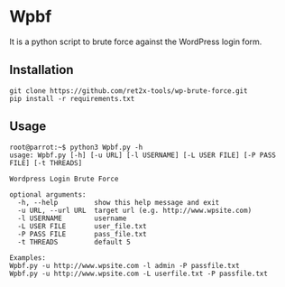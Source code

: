 # Wpbf

It is a python script to brute force against the WordPress login form.


## Installation

```
git clone https://github.com/ret2x-tools/wp-brute-force.git
pip install -r requirements.txt
```


## Usage

```
root@parrot:~$ python3 Wpbf.py -h
usage: Wpbf.py [-h] [-u URL] [-l USERNAME] [-L USER FILE] [-P PASS FILE] [-t THREADS]

Wordpress Login Brute Force

optional arguments:
  -h, --help         show this help message and exit
  -u URL, --url URL  target url (e.g. http://www.wpsite.com)
  -l USERNAME        username
  -L USER FILE       user_file.txt
  -P PASS FILE       pass_file.txt
  -t THREADS         default 5

Examples: 
Wpbf.py -u http://www.wpsite.com -l admin -P passfile.txt
Wpbf.py -u http://www.wpsite.com -L userfile.txt -P passfile.txt
```
